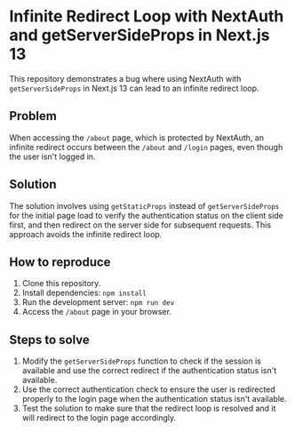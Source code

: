 # Infinite Redirect Loop with NextAuth and getServerSideProps in Next.js 13

This repository demonstrates a bug where using NextAuth with `getServerSideProps` in Next.js 13 can lead to an infinite redirect loop.

## Problem

When accessing the `/about` page, which is protected by NextAuth, an infinite redirect occurs between the `/about` and `/login` pages, even though the user isn't logged in.

## Solution

The solution involves using `getStaticProps` instead of `getServerSideProps` for the initial page load to verify the authentication status on the client side first, and then redirect on the server side for subsequent requests. This approach avoids the infinite redirect loop.

## How to reproduce

1. Clone this repository.
2. Install dependencies: `npm install`
3. Run the development server: `npm run dev`
4. Access the `/about` page in your browser.

## Steps to solve

1. Modify the `getServerSideProps` function to check if the session is available and use the correct redirect if the authentication status isn't available.
2. Use the correct authentication check to ensure the user is redirected properly to the login page when the authentication status isn't available.
3. Test the solution to make sure that the redirect loop is resolved and it will redirect to the login page accordingly.